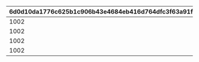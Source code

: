 |6d0d10da1776c625b1c906b43e4684eb416d764dfc3f63a91ff7acf84af25166|06d3bd7bdc15d9f4098529ef46564a280945fc0276609a930ccea06a84af0a5d|281f612247ef53fcc38cfe6de7e1c5e22a73f908af31eee18b8cd57d4810e58c|e05fdfcc0a5fae21b0091a894e03dbd6d90b9be4707b0ceea2003f2b1a1c827b|
| --- | --- | --- | --- |
|1002|2020/04/01 9:00:00|4004105|2020/04/01 11:59:59|
|1002|2020/04/01 12:00:00|4004106|2020/04/01 14:59:59|
|1002|2020/04/01 15:00:00|4004107|2020/04/01 18:59:59|
|1002|2020/04/01 19:00:00|4004108|2020/04/01 21:59:59|